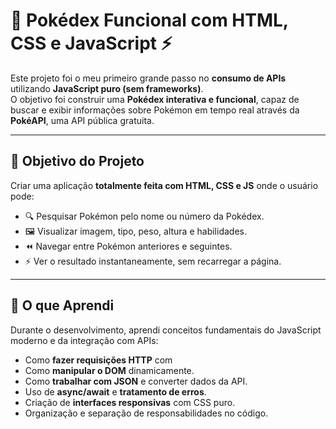 # 🧩 Pokédex Funcional com HTML, CSS e JavaScript ⚡

Este projeto foi o meu primeiro grande passo no **consumo de APIs** utilizando **JavaScript puro (sem frameworks)**.  
O objetivo foi construir uma **Pokédex interativa e funcional**, capaz de buscar e exibir informações sobre Pokémon em tempo real através da **PokéAPI**, uma API pública gratuita.

---

## 🎯 Objetivo do Projeto

Criar uma aplicação **totalmente feita com HTML, CSS e JS** onde o usuário pode:

- 🔍 Pesquisar Pokémon pelo nome ou número da Pokédex.  
- 🖼️ Visualizar imagem, tipo, peso, altura e habilidades.  
- ⏪ Navegar entre Pokémon anteriores e seguintes.  
- ⚡ Ver o resultado instantaneamente, sem recarregar a página.

---

## 🧠 O que Aprendi

Durante o desenvolvimento, aprendi conceitos fundamentais do JavaScript moderno e da integração com APIs:

- Como **fazer requisições HTTP** com   
- Como **manipular o DOM** dinamicamente.  
- Como **trabalhar com JSON** e converter dados da API.  
- Uso de **async/await** e **tratamento de erros**.  
- Criação de **interfaces responsivas** com CSS puro.  
- Organização e separação de responsabilidades no código.


 
